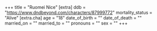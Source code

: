 +++
title = "Ruomei Nice"
[extra]
ddb = "https://www.dndbeyond.com/characters/87999772"
mortality_status = "Alive"
[extra.cha]
age = "18"
date_of_birth = ""
date_of_death = ""
married_on = ""
married_to = ""
pronouns = ""
sex = ""
+++

